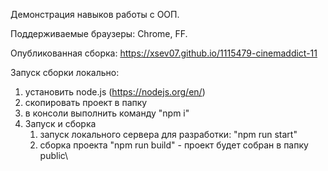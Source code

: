 Демонстрация навыков работы c ООП.

Поддерживаемые браузеры: Chrome, FF.

Опубликованная сборка: https://xsev07.github.io/1115479-cinemaddict-11

Запуск сборки локально:

1. установить node.js (https://nodejs.org/en/)
2. скопировать проект в папку
3. в консоли выполнить команду "npm i"
4. Запуск и сборка
    1. запуск локального сервера для разработки: "npm run start"
    2. сборка проекта "npm run build" - проект будет собран в папку public\
